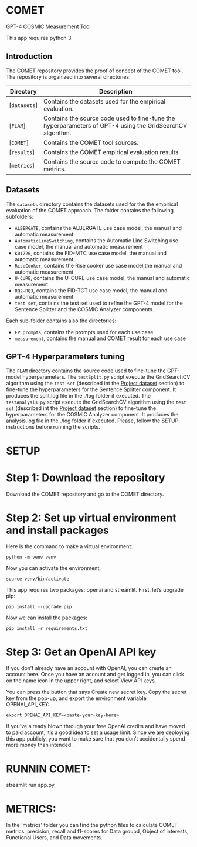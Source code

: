 # COMET
GPT-4 COSMIC Measurement Tool

This app requires python 3.

## Introduction

The COMET repository provides the proof of concept of the COMET tool. The repository is organized into several directories:

| Directory                       | Description                                                                                                                |
| ------------------------------- | -------------------------------------------------------------------------------------------------------------------------- |
| [`datasets`]                 | Contains the datasets used for the empirical evaluation. |
| [`FLAM`]       | Contains the source code used to fine-tune the hyperparameters of GPT-4 using the GridSearchCV algorithm.              |
| [`COMET`]                | Contains the COMET tool sources. |
| [`results`]                | Contains the COMET empirical evaluation results. |
| [`metrics`]                | Contains the source code to compute the COMET metrics. |

## Datasets
The `datasets` directory contains the datasets used for the the empirical evaluation of the COMET approach. The folder contains the following subfolders:
- `ALBERGATE`, contains the ALBERGATE use case model, the manual and automatic measurement
- `AutomaticLineSwitching`, contains the Automatic Line Switching use case model, the manual and automatic measurement
- `K01726`, contains the FID-MTC use case model, the manual and automatic measurement
- `RiseCooker`, contains the Rise cooker use case model,the manual and automatic measurement
- `U-CURE`, contains the U-CURE use case model, the manual and automatic measurement
- `RQ2-RQ3`, contains the FID-TCT use case model, the manual and automatic measurement
- `test set`, contains the test set used to refine the GPT-4 model for the Sentence Splitter and the COSMIC Analyzer components.

Each sub-folder contains also the directories:
- `FP_prompts`, contains the prompts used for each use case
- `measurement`, contains the manual and COMET result for each use case

## GPT-4 Hyperparameters tuning
The `FLAM` directory contains the source code used to fine-tune the GPT-model hyperparameters. 
The `testSplit.py` script execute the GridSearchCV algorithm using the `test set` (described int the [Project dataset](#datasets) section) to fine-tune the hyperparameters for the Sentence Splitter component. It produces the split.log file in the ./log folder if executed.
The `testAnalysis.py` script execute the GridSearchCV algorithm using the `test set` (described int the [Project dataset](#datasets) section) to fine-tune the hyperparameters for the COSMIC Analyzer component. It produces the analysis.log file in the ./log folder if executed.
Please, follow the SETUP instructions before running the scripts.

# **SETUP**
# Step 1: Download the repository
Download the COMET repository and go to the COMET directory. 

# Step 2: Set up virtual environment and install packages
Here is the command to make a virtual environment:

```
python -m venv venv
```
Now you can activate the environment:

```
source venv/bin/activate
```
This app requires two packages: openai and streamlit. First, let’s upgrade pip:

```
pip install --upgrade pip
```
Now we can install the packages:

```
pip install -r requirements.txt
```

# Step 3: Get an OpenAI API key
If you don’t already have an account with OpenAI, you can create an account here. Once you have an account and get logged in, you can click on the name icon in the upper right, and select View API keys.

You can press the button that says Create new secret key. Copy the secret key from the pop-up, and export the environment variable OPENAI_API_KEY:

```
export OPENAI_API_KEY=<paste-your-key-here>
```

If you’ve already blown through your free OpenAI credits and have moved to paid account, it’s a good idea to set a usage limit. Since we are deploying this app publicly, you want to make sure that you don’t accidentally spend more money than intended.
  
# **RUNNIN COMET**:
streamlit run app.py

# **METRICS**:
In the 'metrics' folder you can find the python files to calculate COMET metrics: precision, recall and f1-scores for Data groupd, Object of interests, Functional Users, and Data movements.
